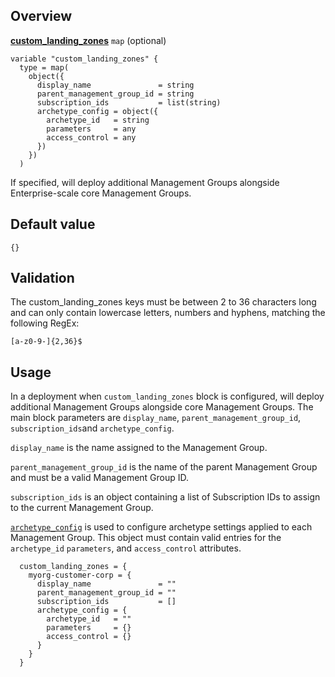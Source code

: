 ## Overview

[**custom_landing_zones**](#overview) `map` (optional)

```hcl
variable "custom_landing_zones" {
  type = map(
    object({
      display_name               = string
      parent_management_group_id = string
      subscription_ids           = list(string)
      archetype_config = object({
        archetype_id   = string
        parameters     = any
        access_control = any
      })
    })
  )
```

If specified, will deploy additional Management Groups alongside Enterprise-scale core Management Groups.

## Default value

`{}`

## Validation

The custom_landing_zones keys must be between 2 to 36 characters long and can only contain lowercase letters, numbers and hyphens, matching the following RegEx:

`[a-z0-9-]{2,36}$`

## Usage

In a deployment when `custom_landing_zones` block is configured, will deploy additional Management Groups alongside core Management Groups.
The main block parameters are `display_name`, `parent_management_group_id`, `subscription_ids`and `archetype_config`.

`display_name` is the name assigned to the Management Group.

`parent_management_group_id` is the name of the parent Management Group and must be a valid Management Group ID.

`subscription_ids` is an object containing a list of Subscription IDs to assign to the current Management Group.

[`archetype_config`](https://github.com/Azure/terraform-azurerm-caf-enterprise-scale/wiki/%5BUser-Guide%5D-Archetype-Definitions) is used to configure archetype settings applied to each Management Group. This object must contain valid entries for the `archetype_id` `parameters`, and `access_control` attributes.

```hcl
  custom_landing_zones = {
    myorg-customer-corp = {
      display_name               = ""
      parent_management_group_id = ""
      subscription_ids           = []
      archetype_config = {
        archetype_id   = ""
        parameters     = {}
        access_control = {}
      }
    }
  }
```

[//]: # "************************"
[//]: # "INSERT LINK LABELS BELOW"
[//]: # "************************"

[this_page]: # "Link for the current page."
